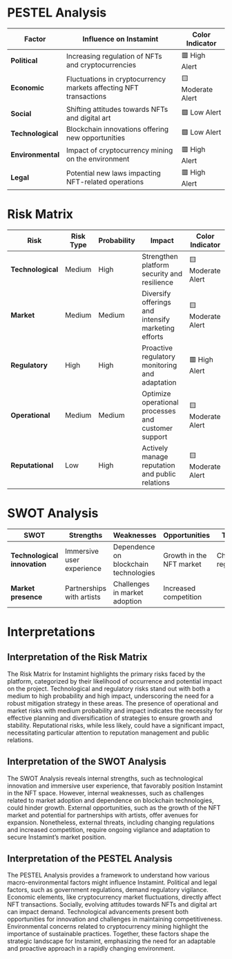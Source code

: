 # PESTEL Analysis

| Factor            | Influence on Instamint                                            | Color Indicator   |
| ----------------- | ----------------------------------------------------------------- | ----------------- |
| **Political**     | Increasing regulation of NFTs and cryptocurrencies                | 🟥 High Alert     |
| **Economic**      | Fluctuations in cryptocurrency markets affecting NFT transactions | 🟨 Moderate Alert |
| **Social**        | Shifting attitudes towards NFTs and digital art                   | 🟩 Low Alert      |
| **Technological** | Blockchain innovations offering new opportunities                 | 🟩 Low Alert      |
| **Environmental** | Impact of cryptocurrency mining on the environment                | 🟥 High Alert     |
| **Legal**         | Potential new laws impacting NFT-related operations               | 🟥 High Alert     |

# Risk Matrix

| Risk              | Risk Type | Probability | Impact                                              | Color Indicator   |
| ----------------- | --------- | ----------- | --------------------------------------------------- | ----------------- |
| **Technological** | Medium    | High        | Strengthen platform security and resilience         | 🟨 Moderate Alert |
| **Market**        | Medium    | Medium      | Diversify offerings and intensify marketing efforts | 🟨 Moderate Alert |
| **Regulatory**    | High      | High        | Proactive regulatory monitoring and adaptation      | 🟥 High Alert     |
| **Operational**   | Medium    | Medium      | Optimize operational processes and customer support | 🟨 Moderate Alert |
| **Reputational**  | Low       | High        | Actively manage reputation and public relations     | 🟨 Moderate Alert |

# SWOT Analysis

| SWOT                         | Strengths                 | Weaknesses                            | Opportunities            | Threats              |
| ---------------------------- | ------------------------- | ------------------------------------- | ------------------------ | -------------------- |
| **Technological innovation** | Immersive user experience | Dependence on blockchain technologies | Growth in the NFT market | Changing regulations |
| **Market presence**          | Partnerships with artists | Challenges in market adoption         | Increased competition    |

# Interpretations

## Interpretation of the Risk Matrix

The Risk Matrix for Instamint highlights the primary risks faced by the platform, categorized by their likelihood of occurrence and potential impact on the project. Technological and regulatory risks stand out with both a medium to high probability and high impact, underscoring the need for a robust mitigation strategy in these areas. The presence of operational and market risks with medium probability and impact indicates the necessity for effective planning and diversification of strategies to ensure growth and stability. Reputational risks, while less likely, could have a significant impact, necessitating particular attention to reputation management and public relations.

## Interpretation of the SWOT Analysis

The SWOT Analysis reveals internal strengths, such as technological innovation and immersive user experience, that favorably position Instamint in the NFT space. However, internal weaknesses, such as challenges related to market adoption and dependence on blockchain technologies, could hinder growth. External opportunities, such as the growth of the NFT market and potential for partnerships with artists, offer avenues for expansion. Nonetheless, external threats, including changing regulations and increased competition, require ongoing vigilance and adaptation to secure Instamint’s market position.

## Interpretation of the PESTEL Analysis

The PESTEL Analysis provides a framework to understand how various macro-environmental factors might influence Instamint. Political and legal factors, such as government regulations, demand regulatory vigilance. Economic elements, like cryptocurrency market fluctuations, directly affect NFT transactions. Socially, evolving attitudes towards NFTs and digital art can impact demand. Technological advancements present both opportunities for innovation and challenges in maintaining competitiveness. Environmental concerns related to cryptocurrency mining highlight the importance of sustainable practices. Together, these factors shape the strategic landscape for Instamint, emphasizing the need for an adaptable and proactive approach in a rapidly changing environment.
